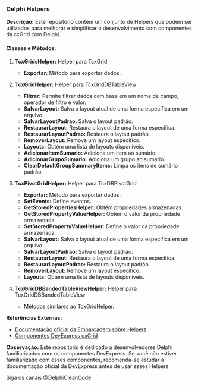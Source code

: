 ### Delphi Helpers 

**Descrição:** 
Este repositório contém um conjunto de Helpers que podem ser utilizados para melhorar e simplificar o desenvolvimento com componentes da cxGrid com Delphi.

#### **Classes e Métodos:**

1. **TcxGridsHelper:** Helper para TcxGrid
   - **Exportar:** Método para exportar dados.

2. **TcxGridHelper:** Helper para TcxGridDBTableView
   - **Filtrar:** Permite filtrar dados com base em um nome de campo, operador de filtro e valor.
   - **SalvarLayout:** Salva o layout atual de uma forma específica em um arquivo.
   - **SalvarLayoutPadrao:** Salva o layout padrão.
   - **RestaurarLayout:** Restaura o layout de uma forma específica.
   - **RestaurarLayoutPadrao:** Restaura o layout padrão.
   - **RemoverLayout:** Remove um layout específico.
   - **Layouts:** Obtém uma lista de layouts disponíveis.
   - **AdicionarItemSumario:** Adiciona um item ao sumário.
   - **AdicionarGrupoSumario:** Adiciona um grupo ao sumário.
   - **ClearDefaultGroupSummaryItems:** Limpa os itens de sumário padrão.

3. **TcxPivotGridHelper:** Helper para TcxDBPivotGrid
   - **Exportar:** Método para exportar dados.
   - **SetEvents:** Define eventos.
   - **GetStoredPropertiesHelper:** Obtém propriedades armazenadas.
   - **GetStoredPropertyValueHelper:** Obtém o valor da propriedade armazenada.
   - **SetStoredPropertyValueHelper:** Define o valor da propriedade armazenada.
   - **SalvarLayout:** Salva o layout atual de uma forma específica em um arquivo.
   - **SalvarLayoutPadrao:** Salva o layout padrão.
   - **RestaurarLayout:** Restaura o layout de uma forma específica.
   - **RestaurarLayoutPadrao:** Restaura o layout padrão.
   - **RemoverLayout:** Remove um layout específico.
   - **Layouts:** Obtém uma lista de layouts disponíveis.

4. **TcxGridDBBandedTableViewHelper:** Helper para TcxGridDBBandedTableView
   - Métodos similares ao TcxGridHelper.

**Referências Externas:** 
- [Documentação oficial da Embarcadero sobre Helpers](https://docwiki.embarcadero.com/RADStudio/en/Class_and_Record_Helpers)
- [Componentes DevExpress cxGrid](https://www.devexpress.com/products/vcl/exquantumgrid/)

**Observação:** Este repositório é dedicado a desenvolvedores Delphi familiarizados com os componentes DevExpress. Se você não estiver familiarizado com esses componentes, recomenda-se estudar a documentação oficial da DevExpress antes de usar esses Helpers.

Siga os canais @DelphiCleanCode 
